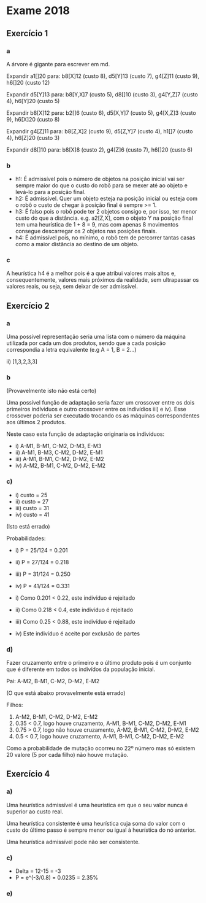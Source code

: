 # Exame 2018

## Exercício 1

### a

A árvore é gigante para escrever em md.

Expandir a1[]20 para: b8[X]12 (custo 8), d5[Y]13 (custo 7), g4[Z]11 (custo 9), h6[]20 (custo 12)

Expandir d5[Y]13 para: b8[Y,X]7 (custo 5), d8[]10 (custo 3), g4[Y,Z]7 (custo 4), h6[Y]20 (custo 5)

Expandir b8[X]12 para: b2[]6 (custo 6), d5[X,Y]7 (custo 5), g4[X,Z]3 (custo 9), h6[X]20 (custo 8)

Expandir g4[Z]11 para: b8[Z,X]2 (custo 9), d5[Z,Y]7 (custo 4), h1[]7 (custo 4), h6[Z]20 (custo 3)

Expandir d8[]10 para: b8[X]8 (custo 2), g4[Z]6 (custo 7), h6[]20 (custo 6)

### b

- h1: É admissível pois o número de objetos na posição inicial vai ser sempre maior do que o custo do robô para se mexer até ao objeto e levá-lo para a posição final.
- h2: É admissível. Quer um objeto esteja na posição inicial ou esteja com o robô o custo de chegar à posição final é sempre >= 1.
- h3: É falso pois o robô pode ter 2 objetos consigo e, por isso, ter menor custo do que a distância. e.g. a2[Z,X], com o objeto Y na posição final tem uma heurística de 1 + 8 = 9, mas com apenas 8 movimentos consegue descarregar os 2 objetos nas posições finais.
- h4: É admissível pois, no mínimo, o robô tem de percorrer tantas casas como a maior distância ao destino de um objeto.

### c

A heurística h4 é a melhor pois é a que atribui valores mais altos e, consequentemente, valores mais próximos da realidade, sem ultrapassar os valores reais, ou seja, sem deixar de ser admissível.


## Exercício 2

### a

Uma possível representação seria uma lista com o número da máquina utilizada por cada um dos produtos, sendo que a cada posição correspondia a letra equivalente (e.g A = 1, B = 2...)

ii) [1,3,2,3,3]

### b

(Provavelmente isto não está certo)

Uma possível função de adaptação seria fazer um crossover entre os dois primeiros indíviduos e outro crossover entre os indivídios iii) e iv). Esse crossover poderia ser executado trocando os as máquinas correspondentes aos últimos 2 produtos.

Neste caso esta função de adaptação originaria os indivíduos:
- i) A-M1, B-M1, C-M2, D-M3, E-M3
- ii) A-M1, B-M3, C-M2, D-M2, E-M1
- iii) A-M1, B-M1, C-M2, D-M2, E-M2
- iv) A-M2, B-M1, C-M2, D-M2, E-M2

### c)

- i) custo = 25
- ii) custo = 27
- iii) custo = 31
- iv) custo = 41

(Isto está errado)

Probabilidades:
- i) P = 25/124 = 0.201
- ii) P = 27/124 = 0.218
- iii) P = 31/124 = 0.250
- iv) P = 41/124 = 0.331

- i) Como 0.201 < 0.22, este indivíduo é rejeitado
- ii) Como 0.218 < 0.4, este indivíduo é rejeitado
- iii) Como 0.25 < 0.88, este indivíduo é rejeitado
- iv) Este indivíduo é aceite por exclusão de partes

### d)

Fazer cruzamento entre o primeiro e o último produto pois é um conjunto que é diferente em todos os indivídos da população inicial.

Pai: A-M2, B-M1, C-M2, D-M2, E-M2

(O que está abaixo provavelmente está errado)

Filhos:
1. A-M2, B-M1, C-M2, D-M2, E-M2
2. 0.35 < 0.7, logo houve cruzamento, A-M1, B-M1, C-M2, D-M2, E-M1
3. 0.75 > 0.7, logo não houve cruzamento, A-M2, B-M1, C-M2, D-M2, E-M2
4. 0.5 < 0.7, logo houve cruzamento, A-M1, B-M1, C-M2, D-M2, E-M2

Como a probabilidade de mutação ocorreu no 22º número mas só existem 20 valore (5 por cada filho) não houve mutação.

## Exercício 4

### a)

Uma heurística admissível é uma heurística em que o seu valor nunca é superior ao custo real.

Uma heurística consistente é uma heurística cuja soma do valor com o custo do último passo é sempre menor ou igual à heurística do nó anterior.

Uma heurística admissível pode não ser consistente.

### c)

- Delta = 12-15 = -3
- P = e^(-3/0.8) = 0.0235 = 2.35%

### e)


